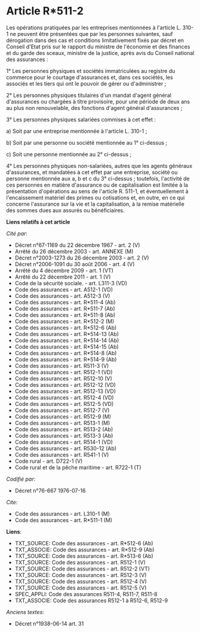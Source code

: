 # Article R*511-2

Les opérations pratiquées par les entreprises mentionnées à l'article L. 310-1 ne peuvent être présentées que par les
personnes suivantes, sauf dérogation dans des cas et conditions limitativement fixés par décret en Conseil d'Etat pris sur le
rapport du ministre de l'économie et des finances et du garde des sceaux, ministre de la justice, après avis du Conseil
national des assurances :

1° Les personnes physiques et sociétés immatriculées au registre du commerce pour le courtage d'assurances et, dans ces
sociétés, les associés et les tiers qui ont le pouvoir de gérer ou d'administrer ;

2° Les personnes physiques titulaires d'un mandat d'agent général d'assurances ou chargées à titre provisoire, pour une
période de deux ans au plus non renouvelable, des fonctions d'agent général d'assurances ;

3° Les personnes physiques salariées commises à cet effet :

a) Soit par une entreprise mentionnée à l'article L. 310-1 ;

b) Soit par une personne ou société mentionnée au 1° ci-dessus ;

c) Soit une personne mentionnée au 2° ci-dessus ;

4° Les personnes physiques non-salariées, autres que les agents généraux d'assurances, et mandatées à cet effet par une
entreprise, société ou personne mentionnée aux a, b et c du 3° ci-dessus ; toutefois, l'activité de ces personnes en matière
d'assurance ou de capitalisation est limitée à la présentation d'opérations au sens de l'article R. 511-1, et éventuellement
à l'encaissement matériel des primes ou cotisations et, en outre, en ce qui concerne l'assurance sur la vie et la
capitalisation, à la remise matérielle des sommes dues aux assurés ou bénéficiaires.

**Liens relatifs à cet article**

_Cité par_:

  - Décret n°67-1169 du 22 décembre 1967 - art. 2 (V)
  - Arrêté du 26 décembre 2003 - art. ANNEXE (M)
  - Décret n°2003-1273 du 26 décembre 2003 - art. 2 (V)
  - Décret n°2006-1091 du 30 août 2006 - art. 4 (V)
  - Arrêté du 4 décembre 2009 - art. 1 (VT)
  - Arrêté du 22 décembre 2011 - art. 1 (V)
  - Code de la sécurité sociale. - art. L311-3 (VD)
  - Code des assurances - art. A512-1 (VD)
  - Code des assurances - art. A512-3 (V)
  - Code des assurances - art. R*511-4 (Ab)
  - Code des assurances - art. R*511-7 (Ab)
  - Code des assurances - art. R*511-8 (Ab)
  - Code des assurances - art. R*512-2 (M)
  - Code des assurances - art. R*512-6 (Ab)
  - Code des assurances - art. R*514-13 (Ab)
  - Code des assurances - art. R*514-14 (Ab)
  - Code des assurances - art. R*514-15 (Ab)
  - Code des assurances - art. R*514-8 (Ab)
  - Code des assurances - art. R*514-9 (Ab)
  - Code des assurances - art. R511-3 (V)
  - Code des assurances - art. R512-1 (VD)
  - Code des assurances - art. R512-10 (V)
  - Code des assurances - art. R512-12 (VD)
  - Code des assurances - art. R512-13 (VD)
  - Code des assurances - art. R512-4 (VD)
  - Code des assurances - art. R512-5 (VD)
  - Code des assurances - art. R512-7 (V)
  - Code des assurances - art. R512-9 (M)
  - Code des assurances - art. R513-1 (M)
  - Code des assurances - art. R513-2 (Ab)
  - Code des assurances - art. R513-3 (Ab)
  - Code des assurances - art. R514-1 (VD)
  - Code des assurances - art. R530-12 (Ab)
  - Code des assurances - art. R541-1 (V)
  - Code rural - art. D722-1 (V)
  - Code rural et de la pêche maritime - art. R722-1 (T)

_Codifié par_:

  - Décret n°76-667 1976-07-16

_Cite_:

  - Code des assurances - art. L310-1 (M)
  - Code des assurances - art. R*511-1 (M)

**Liens**:

  - TXT_SOURCE: Code des assurances - art. R*512-6 (Ab)
  - TXT_ASSOCIE: Code des assurances - art. R*512-9 (Ab)
  - TXT_SOURCE: Code des assurances - art. R*513-6 (Ab)
  - TXT_SOURCE: Code des assurances - art. R512-1 (V)
  - TXT_SOURCE: Code des assurances - art. R512-2 (VT)
  - TXT_SOURCE: Code des assurances - art. R512-3 (V)
  - TXT_SOURCE: Code des assurances - art. R512-4 (V)
  - TXT_SOURCE: Code des assurances - art. R512-5 (V)
  - SPEC_APPLI: Code des assurances R511-4, R511-7, R511-8
  - TXT_ASSOCIE: Code des assurances R512-1 à R512-6, R512-9

_Anciens textes_:

  - Décret n°1938-06-14 art. 31
